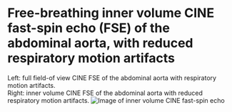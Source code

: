 # Free-breathing inner volume CINE fast-spin echo (FSE) of the abdominal aorta, with reduced respiratory motion artifacts
Left: full field-of view CINE FSE of the abdominal aorta with respiratory motion artifacts.  
Right: inner volume CINE FSE of the abdominal aorta with reduced respiratory motion artifacts.
![Image of inner volume CINE fast-spin echo](https://github.com/jyhmiinlin/cineFSE/blob/master/cine_.gif)
